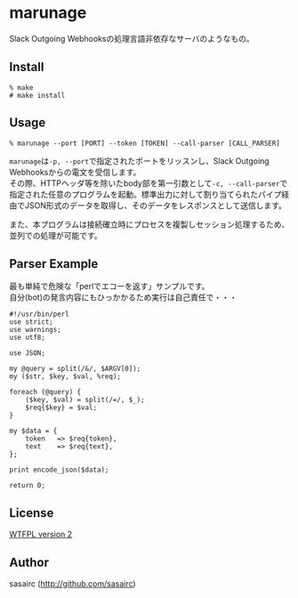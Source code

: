 marunage
===

Slack Outgoing Webhooksの処理言語非依存なサーバのようなもの。

## Install

```shellsession
% make
# make install
```

## Usage 

```shellsession
% marunage --port [PORT] --token [TOKEN] --call-parser [CALL_PARSER]
```

`marunage`は`-p, --port`で指定されたポートをリッスンし、Slack Outgoing Webhooksからの電文を受信します。		
その際、HTTPヘッダ等を除いたbody部を第一引数として`-c, --call-parser`で指定された任意のプログラムを起動。標準出力に対して割り当てられたパイプ経由でJSON形式のデータを取得し、そのデータをレスポンスとして送信します。

また、本プログラムは接続確立時にプロセスを複製しセッション処理するため、並列での処理が可能です。

## Parser Example

最も単純で危険な「perlでエコーを返す」サンプルです。		
自分(bot)の発言内容にもひっかかるため実行は自己責任で・・・

```perl5
#!/usr/bin/perl
use strict;
use warnings;
use utf8;

use JSON;

my @query = split(/&/, $ARGV[0]);
my ($str, $key, $val, %req);

foreach (@query) {
    ($key, $val) = split(/=/, $_);
    $req{$key} = $val;
}

my $data = {
    token   => $req{token},
    text    => $req{text},
};

print encode_json($data);

return 0;
```

## License

[WTFPL version 2](http://www.wtfpl.net/txt/copying/)

## Author

sasairc (http://github.com/sasairc)
